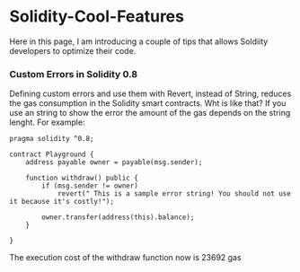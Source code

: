 # Solidity-Cool-Features
Here in this page, I am introducing a couple of tips that allows Soldiity developers to optimize their code.


### Custom Errors in Solidity 0.8
Defining custom errors and use them with Revert, instead of String, reduces the gas consumption in the Solidity smart contracts.
Wht is like that?
If you use an string to show the error the amount of the gas depends on the string lenght. For example:


```
pragma solidity ^0.8;

contract Playground {
    address payable owner = payable(msg.sender);

    function withdraw() public {
        if (msg.sender != owner)
            revert(" This is a sample error string! You should not use it because it's costly!");

        owner.transfer(address(this).balance);
    }

}
````
 The execution cost of the withdraw function now is 23692 gas
